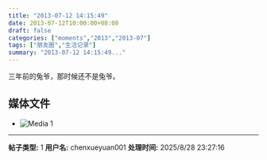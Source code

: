 ```yaml
---
title: "2013-07-12 14:15:49"
date: 2013-07-12T10:00:00+08:00
draft: false
categories: ["moments","2013","2013-07"]
tags: ["朋友圈","生活记录"]
summary: "2013-07-12 14:15:49..."
---
```


三年前的兔爷，那时候还不是兔爷。

## 媒体文件

- ![Media 1](/Moments/photos/2013-07-12/201307121415490.jpg)

---

**帖子类型:** 1
**用户名:** chenxueyuan001
**处理时间:** 2025/8/28 23:27:16